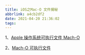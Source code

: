 ```yaml
---
title: iOS之Mac-O 文件揭秘
abbrlink: a4cb2df2
date: 2021-04-20 21:36:02
tags:
---
```


1、[Apple 操作系统可执行文件 Mach-O](https://ming1016.github.io/2020/03/29/apple-system-executable-file-macho/)

2、[Mach-O 可执行文件](https://objccn.io/issue-6-3/)
